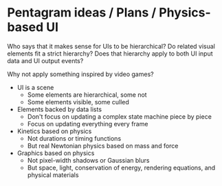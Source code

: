 # Pentagram ideas / Plans / Physics-based UI

Who says that it makes sense for UIs to be hierarchical? Do related visual elements fit a strict hierarchy? Does that hierarchy apply to both UI input data and UI output events?

Why not apply something inspired by video games?

* UI is a scene
  * Some elements are hierarchical, some not
  * Some elements visible, some culled
* Elements backed by data lists
  * Don't focus on updating a complex state machine piece by piece
  * Focus on updating everything every frame
* Kinetics based on physics
  * Not durations or timing functions
  * But real Newtonian physics based on mass and force
* Graphics based on physics
  * Not pixel-width shadows or Gaussian blurs
  * But space, light, conservation of energy, rendering equations, and physical materials

